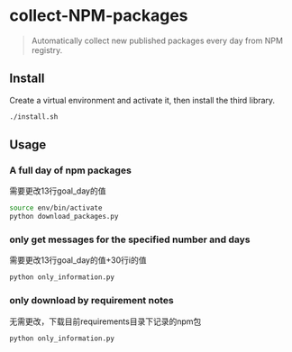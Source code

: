 # collect-NPM-packages
> Automatically collect new published packages every day from NPM registry.

## Install
Create a virtual environment and activate it, then install the third library.
```bash
./install.sh
```

## Usage

### A full day of npm packages
需要更改13行goal_day的值
```bash
source env/bin/activate
python download_packages.py
```

### only get messages for the specified number and days
需要更改13行goal_day的值+30行i的值
```bash
python only_information.py
```

### only download by requirement notes
无需更改，下载目前requirements目录下记录的npm包
```bash
python only_information.py
```
